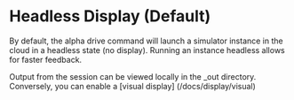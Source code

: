 # Headless Display (Default)

By default, the alpha drive command will launch a simulator instance in the cloud in a headless state (no display). Running an instance headless allows for faster feedback. 

Output from the session can be viewed locally in the \_out directory. Conversely, you can enable a [visual display] (/docs/display/visual)